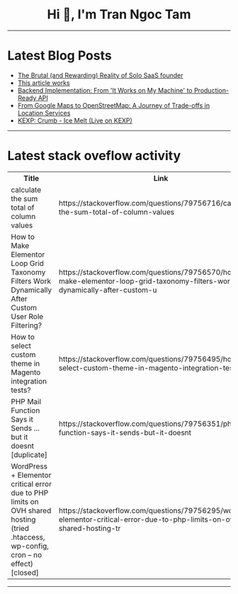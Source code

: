 <h1 align="center">Hi 👋, I'm Tran Ngoc Tam</h1>

---

# Latest Blog Posts 
<!-- BLOG-POST-LIST:START -->
- [The Brutal &lpar;and Rewarding&rpar; Reality of Solo SaaS founder](https://dev.to/web5lab_938e9096be8dc3e78/the-brutal-and-rewarding-reality-of-solo-saas-founder-1lk3)
- [This article works](https://dev.to/divyansh_pratapsingh_a47/this-article-works-3845)
- [Backend Implementation: From &#39;It Works on My Machine&#39; to Production-Ready API](https://dev.to/klasniyparen/backend-implementation-from-it-works-on-my-machine-to-production-ready-api-f36)
- [From Google Maps to OpenStreetMap: A Journey of Trade-offs in Location Services](https://dev.to/crimson206/from-google-maps-to-openstreetmap-a-journey-of-trade-offs-in-location-services-1cfm)
- [KEXP: Crumb - Ice Melt &lpar;Live on KEXP&rpar;](https://dev.to/music_youtube/kexp-crumb-ice-melt-live-on-kexp-4h11)
<!-- BLOG-POST-LIST:END -->

---

# Latest stack oveflow activity
<table>
  <tr><th>Title</th><th>Link</th></tr>
  <!-- STACKOVERFLOW:START --><tr><td>calculate the sum total of column values</td><td>https://stackoverflow.com/questions/79756716/calculate-the-sum-total-of-column-values</td></tr><tr><td>How to Make Elementor Loop Grid Taxonomy Filters Work Dynamically After Custom User Role Filtering?</td><td>https://stackoverflow.com/questions/79756570/how-to-make-elementor-loop-grid-taxonomy-filters-work-dynamically-after-custom-u</td></tr><tr><td>How to select custom theme in Magento integration tests?</td><td>https://stackoverflow.com/questions/79756495/how-to-select-custom-theme-in-magento-integration-tests</td></tr><tr><td>PHP Mail Function Says it Sends ... but it doesnt [duplicate]</td><td>https://stackoverflow.com/questions/79756351/php-mail-function-says-it-sends-but-it-doesnt</td></tr><tr><td>WordPress + Elementor critical error due to PHP limits on OVH shared hosting &lpar;tried .htaccess, wp-config, cron – no effect&rpar; [closed]</td><td>https://stackoverflow.com/questions/79756295/wordpress-elementor-critical-error-due-to-php-limits-on-ovh-shared-hosting-tr</td></tr><!-- STACKOVERFLOW:END -->
</table>

---


